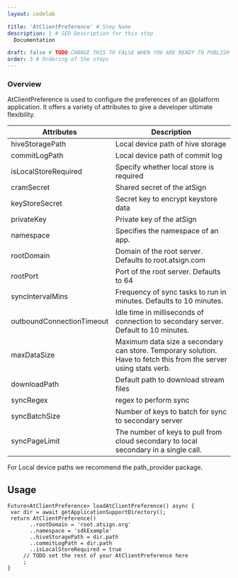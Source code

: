 ```yaml
---
layout: codelab

title: 'AtClientPreference' # Step Name
description: | # SEO Description for this step
  Documentation

draft: false # TODO CHANGE THIS TO FALSE WHEN YOU ARE READY TO PUBLISH THE PAGE
order: 3 # Ordering of the steps
---
```


### Overview

AtClientPreference is used to configure the preferences of an @platform application. It offers a variety of attributes to give a developer ultimate flexibility. 

| Attributes                | Description |
| ------------------------- | ----------- |
| hiveStoragePath           | Local device path of hive storage |
| commitLogPath             | Local device path of commit log |
| isLocalStoreRequired      | Specify whether local store is required
| cramSecret                | Shared secret of the atSign
| keyStoreSecret            | Secret key to encrypt keystore data
| privateKey                | Private key of the atSign 
| namespace                 | Specifies the namespace of an app.
| rootDomain                | Domain of the root server. Defaults to root.atsign.com
| rootPort                  | Port of the root server. Defaults to 64
| syncIntervalMins          | Frequency of sync tasks to run in minutes. Defaults to 10 minutes.
| outboundConnectionTimeout | Idle time in milliseconds of connection to secondary server. Default to 10 minutes.
| maxDataSize               | Maximum data size a secondary can store. Temporary solution. Have to fetch this from the server using stats verb.
|downloadPath               | Default path to download stream files
|syncRegex                  | regex to perform sync
|syncBatchSize              | Number of keys to batch for sync to secondary server
|syncPageLimit              | The number of keys to pull from cloud secondary to local secondary in a single call.

For Local device paths we recommend the path_provider package. 

## Usage

```
Future<AtClientPreference> loadAtClientPreference() async {
 var dir = await getApplicationSupportDirectory();
 return AtClientPreference()
       ..rootDomain = 'root.atsign.org'
       ..namespace = 'sdkExample'
       ..hiveStoragePath = dir.path
       ..commitLogPath = dir.path
       ..isLocalStoreRequired = true
     // TODO set the rest of your AtClientPreference here
     ;
}
```
